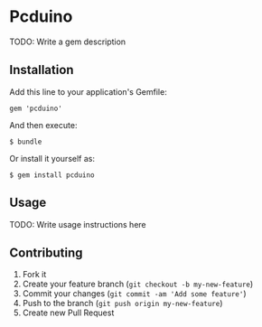 # Pcduino

TODO: Write a gem description

## Installation

Add this line to your application's Gemfile:

    gem 'pcduino'

And then execute:

    $ bundle

Or install it yourself as:

    $ gem install pcduino

## Usage

TODO: Write usage instructions here

## Contributing

1. Fork it
2. Create your feature branch (`git checkout -b my-new-feature`)
3. Commit your changes (`git commit -am 'Add some feature'`)
4. Push to the branch (`git push origin my-new-feature`)
5. Create new Pull Request

